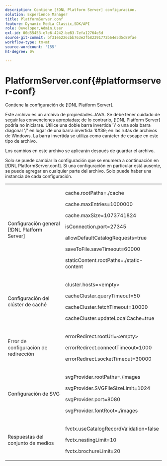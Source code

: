```yaml
---
description: Contiene [!DNL Platform Server] configuración.
solution: Experience Manager
title: PlatformServer.conf
feature: Dynamic Media Classic,SDK/API
role: Developer,Admin,User
exl-id: 00d55453-e7e6-4242-be83-7efa12764e5d
source-git-commit: bf31e5226cbb763e2fb82391772b64e5d5c89fae
workflow-type: tm+mt
source-wordcount: '155'
ht-degree: 0%

---
```


# PlatformServer.conf{#platformserver-conf}

Contiene la configuración de [!DNL Platform Server].

Este archivo es un archivo de propiedades JAVA. Se debe tener cuidado de seguir las convenciones apropiadas; de lo contrario, [!DNL Platform Server] podría no iniciarse. Utilice una doble barra invertida &#39;\\&#39; o una sola barra diagonal &#39;/&#39; en lugar de una barra invertida &#39;\&#39; en las rutas de archivos de Windows. La barra invertida se utiliza como carácter de escape en este tipo de archivo.

Los cambios en este archivo se aplicarán después de guardar el archivo.

Solo se puede cambiar la configuración que se enumera a continuación en [!DNL PlatformServer.conf]. Si una configuración en particular está ausente, se puede agregar en cualquier parte del archivo. Solo puede haber una instancia de cada configuración.

<table id="simpletable_38244750F50A46E5B0077F5F860B125C"> 
 <tr class="strow"> 
  <td class="stentry"> <p>Configuración general [!DNL Platform Server] </p> </td> 
  <td class="stentry"> <p> <span class="codeph"> cache.rootPaths=./cache </span> </p> <p> <span class="codeph"> cache.maxEntries=1000000 </span> </p> <p> <span class="codeph"> cache.maxSize=1073741824 </span> </p> <p> <span class="codeph"> isConnection.port=27345 </span> </p> <p> <span class="codeph"> allowDefaultCatalogRequests=true </span> </p> <p> <span class="codeph"> saveToFile.saveTimeout=60000 </span> </p> <p> <span class="codeph"> staticContent.rootPaths=./static-content </span> </p> </td> 
 </tr> 
 <tr class="strow"> 
  <td class="stentry"> <p>Configuración del clúster de caché </p> </td> 
  <td class="stentry"> <p> <span class="codeph"> cluster.hosts=&lt;empty&gt; </span> </p> <p> <span class="codeph"> cacheCluster.queryTimeout=50 </span> </p> <p> <span class="codeph"> cacheCluster.fetchTimeout=10000 </span> </p> <p> <span class="codeph"> cacheCluster.updateLocalCache=true </span> </p> </td> 
 </tr> 
 <tr class="strow"> 
  <td class="stentry"> <p>Error de configuración de redirección </p> </td> 
  <td class="stentry"> <p> <span class="codeph"> errorRedirect.rootUrl=&lt;empty&gt; </span> </p> <p> <span class="codeph"> errorRedirect.connectTimeout=1000 </span> </p> <p> <span class="codeph"> errorRedirect.socketTimeout=30000 </span> </p> </td> 
 </tr> 
 <tr class="strow"> 
  <td class="stentry"> <p>Configuración de SVG </p> </td> 
  <td class="stentry"> <p> <span class="codeph"> svgProvider.rootPaths=./images </span> </p> <p> <span class="codeph"> svgProvider.SVGFileSizeLimit=1024 </span> </p> <p> <span class="codeph"> svgProvider.port=8080 </span> </p> <p> <span class="codeph"> svgProvider.fontRoot=./images </span> </p> </td> 
 </tr> 
 <tr class="strow"> 
  <td class="stentry"> <p>Respuestas del conjunto de medios </p> </td> 
  <td class="stentry"> <p> <span class="codeph"> fvctx.useCatalogRecordValidation=false </span> </p> <p> <span class="codeph"> fvctx.nestingLimit=10 </span> </p> <p> <span class="codeph"> fvctx.brochureLimit=20 </span> </p> </td> 
 </tr> 
</table>
